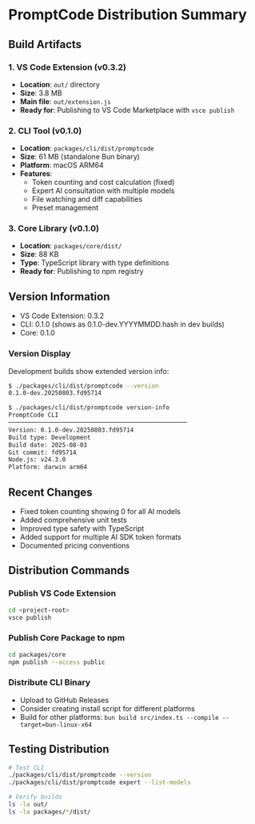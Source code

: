 # PromptCode Distribution Summary

## Build Artifacts

### 1. VS Code Extension (v0.3.2)
- **Location**: `out/` directory
- **Size**: 3.8 MB
- **Main file**: `out/extension.js`
- **Ready for**: Publishing to VS Code Marketplace with `vsce publish`

### 2. CLI Tool (v0.1.0)
- **Location**: `packages/cli/dist/promptcode`
- **Size**: 61 MB (standalone Bun binary)
- **Platform**: macOS ARM64
- **Features**: 
  - Token counting and cost calculation (fixed)
  - Expert AI consultation with multiple models
  - File watching and diff capabilities
  - Preset management

### 3. Core Library (v0.1.0)
- **Location**: `packages/core/dist/`
- **Size**: 88 KB
- **Type**: TypeScript library with type definitions
- **Ready for**: Publishing to npm registry

## Version Information
- VS Code Extension: 0.3.2
- CLI: 0.1.0 (shows as 0.1.0-dev.YYYYMMDD.hash in dev builds)
- Core: 0.1.0

### Version Display
Development builds show extended version info:
```bash
$ ./packages/cli/dist/promptcode --version
0.1.0-dev.20250803.fd95714

$ ./packages/cli/dist/promptcode version-info
PromptCode CLI
──────────────────────────────────────────────────
Version: 0.1.0-dev.20250803.fd95714
Build type: Development
Build date: 2025-08-03
Git commit: fd95714
Node.js: v24.3.0
Platform: darwin arm64
```

## Recent Changes
- Fixed token counting showing 0 for all AI models
- Added comprehensive unit tests
- Improved type safety with TypeScript
- Added support for multiple AI SDK token formats
- Documented pricing conventions

## Distribution Commands

### Publish VS Code Extension
```bash
cd <project-root>
vsce publish
```

### Publish Core Package to npm
```bash
cd packages/core
npm publish --access public
```

### Distribute CLI Binary
- Upload to GitHub Releases
- Consider creating install script for different platforms
- Build for other platforms: `bun build src/index.ts --compile --target=bun-linux-x64`

## Testing Distribution
```bash
# Test CLI
./packages/cli/dist/promptcode --version
./packages/cli/dist/promptcode expert --list-models

# Verify builds
ls -la out/
ls -la packages/*/dist/
```